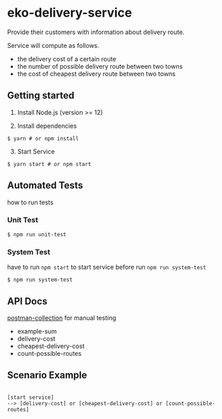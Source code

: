 # eko-delivery-service

Provide their customers with information about delivery route.

Service will compute as follows.

- the delivery cost of a certain route
- the number of possible delivery route between two towns
- the cost of cheapest delivery route between two towns

## Getting started

1. Install Node.js (version >= 12)

2. Install dependencies

```
$ yarn # or npm install
```

3. Start Service

```
$ yarn start # or npm start
```

## Automated Tests

how to run tests

### Unit Test

```
$ npm run unit-test
```

### System Test

have to run `npm start` to start service before run `npm run system-test`

```
$ npm run system-test
```

## API Docs

[postman-collection](./eko-delivery-service.postman_collection.json) for manual
testing

- example-sum
- delivery-cost
- cheapest-delivery-cost
- count-possible-routes

## Scenario Example

```

[start service]
--> [delivery-cost] or [cheapest-delivery-cost] or [count-possible-routes]

```
